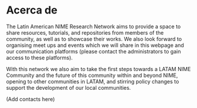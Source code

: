 # Acerca de

The Latin American NIME Research Network aims to provide a space to share resources, tutorials, and repositories from members of the community, as well as to showcase their works. We also look forward to organising meet ups and events which we will share in this webpage and our communication platforms \(please contact the administrators to gain access to these platforms\).

With this network we also aim to take the first steps towards a LATAM NIME Community and the future of this community within and beyond NIME, opening to other communities in LATAM, and stirring policy changes to support the development of our local communities.

\(Add contacts here\)

​

